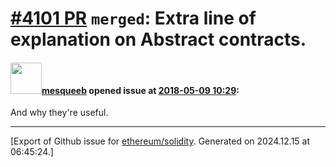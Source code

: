 # [\#4101 PR](https://github.com/ethereum/solidity/pull/4101) `merged`: Extra line of explanation on Abstract contracts.

#### <img src="https://avatars.githubusercontent.com/u/3253920?v=4" width="50">[mesqueeb](https://github.com/mesqueeb) opened issue at [2018-05-09 10:29](https://github.com/ethereum/solidity/pull/4101):

And why they're useful.




-------------------------------------------------------------------------------



[Export of Github issue for [ethereum/solidity](https://github.com/ethereum/solidity). Generated on 2024.12.15 at 06:45:24.]
